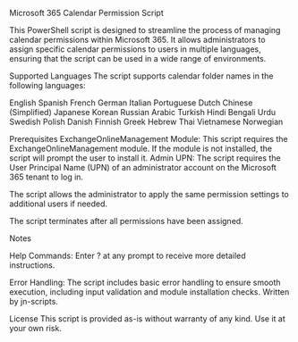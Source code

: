 Microsoft 365 Calendar Permission Script

This PowerShell script is designed to streamline the process of managing calendar permissions within Microsoft 365. It allows administrators to assign specific calendar permissions to users in multiple languages, ensuring that the script can be used in a wide range of environments.

Supported Languages
The script supports calendar folder names in the following languages:

English
Spanish
French
German
Italian
Portuguese
Dutch
Chinese (Simplified)
Japanese
Korean
Russian
Arabic
Turkish
Hindi
Bengali
Urdu
Swedish
Polish
Danish
Finnish
Greek
Hebrew
Thai
Vietnamese
Norwegian



Prerequisites
ExchangeOnlineManagement Module: This script requires the ExchangeOnlineManagement module. If the module is not installed, the script will prompt the user to install it.
Admin UPN: The script requires the User Principal Name (UPN) of an administrator account on the Microsoft 365 tenant to log in.

The script allows the administrator to apply the same permission settings to additional users if needed.

The script terminates after all permissions have been assigned.


Notes

Help Commands: Enter ? at any prompt to receive more detailed instructions.

Error Handling: The script includes basic error handling to ensure smooth execution, including input validation and module installation checks.
Written by jn-scripts.

License
This script is provided as-is without warranty of any kind. Use it at your own risk.

